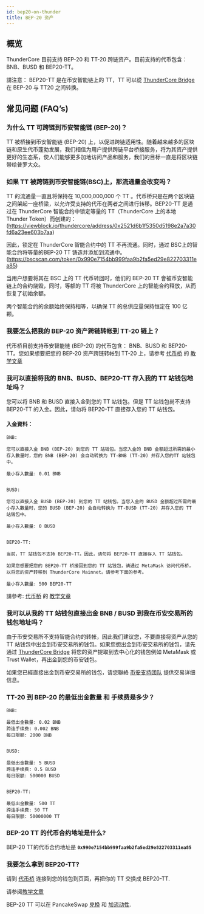 ```yaml
---
id: bep20-on-thunder
title: BEP-20 资产
---
```


## 概览
ThunderCore 目前支持 BEP-20 和 TT-20 跨链资产。目前支持的代币包含： BNB、BUSD 和 BEP20-TT。

請注意： BEP20-TT 是在币安智能链上的 TT，TT 可以從 [ThunderCore Bridge](https://bridge.thundercore.com/bsc/) 在 BEP-20 与 TT20 之间转换。
 

## 常见问题 (FAQ’s)

### **为什么 TT 可跨链到币安智能链 (BEP-20)？**

TT 被桥接到币安智能链 (BEP-20) 上，以促进跨链适用性。随着越来越多的区块链和原生代币蓬勃发展，我们相信为用户提供跨链平台桥接服务，将为其资产提供更好的生态系，使人们能够更多加地访问产品和服务，我们的目标一直是将区块链带给普罗大众。


### **如果 TT 被跨链到币安智能链(BSC)上，那流通量会改变吗？**

TT 的流通量一直且将保持在 10,000,000,000 个 TT 。代币桥只是在两个区块链之间架起一座桥梁，以允许受支持的代币在两者之间进行转移。BEP20-TT 是通过在 ThunderCore 智能合约中锁定等量的 TT（ThunderCore 上的本地 Thunder Token）而创建的：
(https://viewblock.io/thundercore/address/0x2521d6b1f5350d5198e2a7a30fd6a23ee603b7aa)

因此，锁定在 ThunderCore 智能合约中的 TT 不再流通。同时，通过 BSC上的智能合约将等量的BEP-20 TT 铸造并添加到流通中。(https://bscscan.com/token/0x990e7154bb999faa9b2fa5ed29e822703311ea85)

当用户想要将其在 BSC 上的 TT 代币转回时，他们的 BEP-20 TT 會被币安智能链上的合约烧毁，同时，等额的 TT 将被 ThunderCore 上的智能合约释放，从而恢复了初始余额。

两个智能合约的余额始终保持相等，以确保 TT 的总供应量保持恒定在 100 亿颗。


### **我要怎么把我的 BEP-20 资产跨链转帐到 TT-20 链上？**

代币桥目前支持币安智能链 (BEP-20) 的代币包含： BNB、BUSD 和 BEP20-TT。您如果想要把您的 BEP-20 资产跨链转帐到 TT-20 上，请参考 [代币桥](https://bridge.thundercore.com/bsc/) 的 [教学文章](https://docs.thundercore.com/docs/TransferringCrossChainAssets-BSC.pdf)


### **我可以直接将我的 BNB、BUSD、BEP20-TT 存入我的 TT 站钱包地址吗？**

您可以将 BNB 和 BUSD 直接入金到您的 TT 站钱包。但是 TT 站钱包尚不支持 BEP20-TT 的入金。因此，请勿将 BEP20-TT 直接存入您的 TT 站钱包。

#### 入金資料：
```
BNB:

您可以直接入金 BNB (BEP-20) 到您的 TT 站钱包。当您入金的 BNB 金额超过所需的最小存入數量时，您的 BNB (BEP-20) 会自动转换为 TT-BNB (TT-20) 并存入您的TT 站钱包中。

最小存入數量: 0.01 BNB


BUSD:

您可以直接入金 BUSD (BEP-20) 到您的 TT 站钱包。当您入金的 BUSD 金额超过所需的最小存入數量时，您的 BUSD (BEP-20) 会自动转换为 TT-BUSD (TT-20) 并存入您的 TT 站钱包中。

最小存入數量: 0 BUSD


BEP20-TT:

当前，TT 站钱包不支持 BEP20-TT。因此，请勿将 BEP20-TT 直接存入 TT 站钱包。

如果您想要把您的 BEP20-TT 桥接回到您的 TT 站钱包，请通过 MetaMask 访问代币桥，以将您的资产转移到 ThunderCore Mainnet。请参考下面的参考。

最小存入數量: 500 BEP20-TT
```
請參考: [代币桥](https://bridge.thundercore.com/bsc/) 的 [教学文章](https://docs.thundercore.com/docs/TransferringCrossChainAssets-BSC.pdf)


### **我可以从我的 TT 站钱包直接出金 BNB / BUSD 到我在币安交易所的钱包地址吗？**

由于币安交易所不支持智能合约的转帐，因此我们建议您，不要直接将资产从您的 TT 站钱包中出金到币安交易所的钱包。如果您想出金到币安交易所的钱包，请先通过 [ThunderCore Bridge](https://bridge.thundercore.com/bsc/) 将您的资产提取到去中心化的钱包例如 MetaMask 或 Trust Wallet，再出金到您的币安钱包。

如果您已經直接出金到币安交易所的钱包，请您聯絡 [币安支持团队](https://www.binance.com/zh-CN/chat) 提供交易详细信息。


### TT-20 到 BEP-20 的最低出金數量 和 手续费是多少？
```
BNB:

最低出金數量: 0.02 BNB
跨连手续费: 0.002 BNB
每日限额: 2000 BNB


BUSD:

最低出金數量: 5 BUSD
跨连手续费: 0.5 BUSD
每日限额: 500000 BUSD


BEP20-TT:

最低出金數量: 500 TT
跨连手续费: 50 TT
每日限额: 50000000 TT
```

### **BEP-20 TT 的代币合约地址是什么?**

BEP-20 TT的代币合约地址是 **`0x990e7154bb999faa9b2fa5ed29e822703311ea85`**


### 我要怎么拿到 BEP20-TT?

请到 [代币桥](https://bridge.thundercore.com/bsc/) 连接到您的钱包到页面，再把你的 TT 交换成 BEP20-TT.

请参阅[教学文章](https://docs.thundercore.com/docs/TransferringCrossChainAssets-BSC.pdf)

BEP-20 TT 可以在 PancakeSwap [兑换](https://exchange.pancakeswap.finance/#/swap?inputCurrency=0x990e7154bb999faa9b2fa5ed29e822703311ea85&outputCurrency=0xe9e7cea3dedca5984780bafc599bd69add087d56) 和 [加流动性](https://exchange.pancakeswap.finance/#/add/0xe9e7CEA3DedcA5984780Bafc599bD69ADd087D56/0x990e7154bb999faa9b2fa5ed29e822703311ea85).

